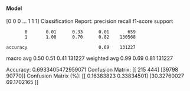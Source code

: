 #### Model
[0 0 0 ... 1 1 1]
Classification Report:
              precision    recall  f1-score   support

           0       0.01      0.33      0.01       659
           1       1.00      0.70      0.82    130568

    accuracy                           0.69    131227
   macro avg       0.50      0.51      0.41    131227
weighted avg       0.99      0.69      0.81    131227

Accuracy: 0.6933405472959071
Confusion Matrix:
[[  215   444]
 [39798 90770]]
Confusion Matrix (%):
[[ 0.16383823  0.33834501]
 [30.32760027 69.1702165 ]]
